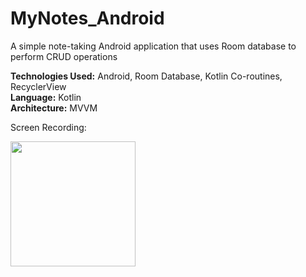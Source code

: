 # MyNotes_Android
A simple note-taking Android application that uses Room database to perform CRUD operations

**Technologies Used:** Android, Room Database, Kotlin Co-routines, RecyclerView  
**Language:** Kotlin  
**Architecture:** MVVM  

Screen Recording:

<div align="left">
    <img src="/screenshots/recording.gif" width="200px"</img> 
</div>
